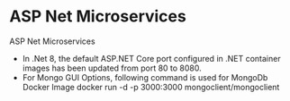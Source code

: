 # ASP Net Microservices
ASP Net Microservices

* In .Net 8, the default ASP.NET Core port configured in .NET container images has been updated from port 80 to 8080. 
* For Mongo GUI Options, following command is used for MongoDb Docker Image
  docker run -d -p 3000:3000 mongoclient/mongoclient
